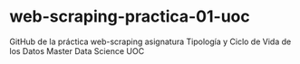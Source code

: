 # web-scraping-practica-01-uoc
GitHub de la práctica web-scraping asignatura Tipología y Ciclo de Vida de los Datos Master Data Science UOC
